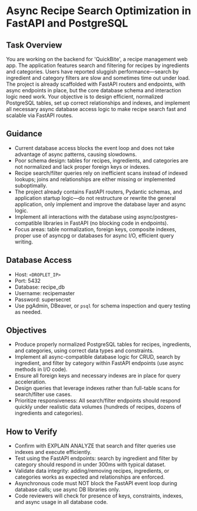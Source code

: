 # Async Recipe Search Optimization in FastAPI and PostgreSQL

## Task Overview

You are working on the backend for 'QuickBite', a recipe management web app. The application features search and filtering for recipes by ingredients and categories. Users have reported sluggish performance—search by ingredient and category filters are slow and sometimes time out under load. The project is already scaffolded with FastAPI routers and endpoints, with async endpoints in place, but the core database schema and interaction logic need work. Your objective is to design efficient, normalized PostgreSQL tables, set up correct relationships and indexes, and implement all necessary async database access logic to make recipe search fast and scalable via FastAPI routes.

## Guidance

- Current database access blocks the event loop and does not take advantage of async patterns, causing slowdowns.
- Poor schema design: tables for recipes, ingredients, and categories are not normalized and lack proper foreign keys or indexes.
- Recipe search/filter queries rely on inefficient scans instead of indexed lookups; joins and relationships are either missing or implemented suboptimally.
- The project already contains FastAPI routers, Pydantic schemas, and application startup logic—do not restructure or rewrite the general application, only implement and improve the database layer and async logic.
- Implement all interactions with the database using async/postgres-compatible libraries in FastAPI (no blocking code in endpoints).
- Focus areas: table normalization, foreign keys, composite indexes, proper use of asyncpg or databases for async I/O, efficient query writing.

## Database Access

- Host: `<DROPLET_IP>`
- Port: 5432
- Database: recipe_db
- Username: recipemaster
- Password: supersecret
- Use pgAdmin, DBeaver, or `psql` for schema inspection and query testing as needed.

## Objectives

- Produce properly normalized PostgreSQL tables for recipes, ingredients, and categories, using correct data types and constraints.
- Implement all async-compatible database logic for CRUD, search by ingredient, and filter by category within FastAPI endpoints (use async methods in I/O code).
- Ensure all foreign keys and necessary indexes are in place for query acceleration.
- Design queries that leverage indexes rather than full-table scans for search/filter use cases.
- Prioritize responsiveness: All search/filter endpoints should respond quickly under realistic data volumes (hundreds of recipes, dozens of ingredients and categories).

## How to Verify

- Confirm with EXPLAIN ANALYZE that search and filter queries use indexes and execute efficiently.
- Test using the FastAPI endpoints: search by ingredient and filter by category should respond in under 300ms with typical dataset.
- Validate data integrity: adding/removing recipes, ingredients, or categories works as expected and relationships are enforced.
- Asynchronous code must NOT block the FastAPI event loop during database calls; use async DB libraries only.
- Code reviewers will check for presence of keys, constraints, indexes, and async usage in all database code.
